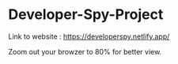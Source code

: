 # Developer-Spy-Project

Link to website : https://developerspy.netlify.app/

Zoom out your browzer to 80% for better view.

